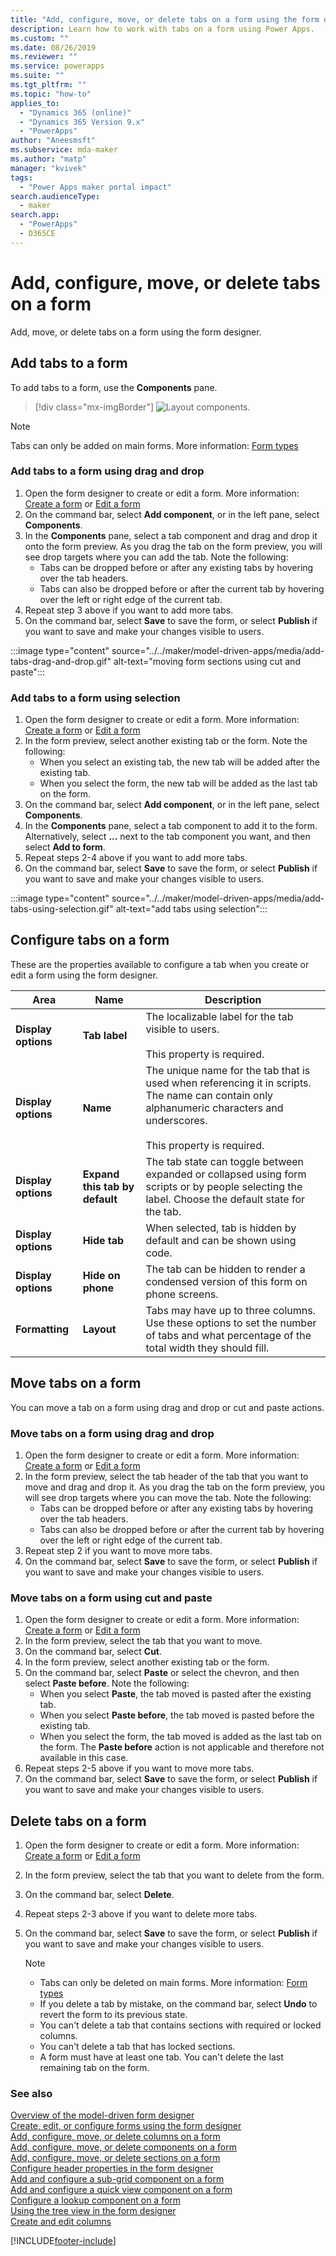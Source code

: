 ```yaml
---
title: "Add, configure, move, or delete tabs on a form using the form designer | MicrosoftDocs"
description: Learn how to work with tabs on a form using Power Apps. 
ms.custom: ""
ms.date: 08/26/2019
ms.reviewer: ""
ms.service: powerapps
ms.suite: ""
ms.tgt_pltfrm: ""
ms.topic: "how-to"
applies_to: 
  - "Dynamics 365 (online)"
  - "Dynamics 365 Version 9.x"
  - "PowerApps"
author: "Aneesmsft"
ms.subservice: mda-maker
ms.author: "matp"
manager: "kvivek"
tags: 
  - "Power Apps maker portal impact"
search.audienceType: 
  - maker
search.app: 
  - "PowerApps"
  - D365CE
---
```


# Add, configure, move, or delete tabs on a form

Add, move, or delete tabs on a form using the form designer.

## Add tabs to a form

To add tabs to a form, use the **Components** pane.  

> [!div class="mx-imgBorder"]
> ![Layout components.](media/FormDesignerComponentsLayout.png "Layout components")
   
  > [!NOTE]
  >  Tabs can only be added on main forms. More information: [Form types](types-forms.md)

### Add tabs to a form using drag and drop

1. Open the form designer to create or edit a form. More information: [Create a form](create-and-edit-forms.md#create-a-form) or [Edit a form](create-and-edit-forms.md#edit-a-form)
2. On the command bar, select **Add component**, or in the left pane, select **Components**. 
3. In the **Components** pane, select a tab component and drag and drop it onto the form preview.     As you drag the tab on the form preview, you will see drop targets where you can add the tab.
   Note the following:
    - Tabs can be dropped before or after any existing tabs by hovering over the tab headers.
    - Tabs can also be dropped before or after the current tab by hovering over the left or right edge of the current tab.
4. Repeat step 3 above if you want to add more tabs.
5. On the command bar, select **Save** to save the form, or select **Publish** if you want to save and make your changes visible to users.

:::image type="content" source="../../maker/model-driven-apps/media/add-tabs-drag-and-drop.gif" alt-text="moving form sections using cut and paste":::

### Add tabs to a form using selection

1. Open the form designer to create or edit a form. More information: [Create a form](create-and-edit-forms.md#create-a-form) or [Edit a form](create-and-edit-forms.md#edit-a-form)
2. In the form preview, select another existing tab or the form. Note the following:
    - When you select an existing tab, the new tab will be added after the existing tab.
    - When you select the form, the new tab will be added as the last tab on the form.
3. On the command bar, select **Add component**, or in the left pane, select **Components**.  
4. In the **Components** pane, select a tab component to add it to the form. Alternatively, select **...** next to the tab component you want, and then select **Add to form**.
5. Repeat steps 2-4 above if you want to add more tabs.
6. On the command bar, select **Save** to save the form, or select **Publish** if you want to save and make your changes visible to users.

:::image type="content" source="../../maker/model-driven-apps/media/add-tabs-using-selection.gif" alt-text="add tabs using selection":::

## Configure tabs on a form

These are the properties available to configure a tab when you create or edit a form using the form designer.

|Area   |Name  |Description  |
|---------|---------|---------|
|**Display options** | **Tab label** | The localizable label for the tab visible to users. <br /><br />This property is required. |
| **Display options** |  **Name**  |  The unique name for the tab that is used when referencing it in scripts. The name can contain only alphanumeric characters and underscores. <br /><br />This property is required. |
| **Display options** |  **Expand this tab by default** |  The tab state can toggle between expanded or collapsed using form scripts or by people selecting the label. Choose the default state for the tab. |
| **Display options** | **Hide tab** | When selected, tab is hidden by default and can be shown using code. |
| **Display options** | **Hide on phone** |  The tab can be hidden to render a condensed version of this form on phone screens. |
| **Formatting** | **Layout** |  Tabs may have up to three columns. Use these options to set the number of tabs and what percentage of the total width they should fill. |

## Move tabs on a form

You can move a tab on a form using drag and drop or cut and paste actions.

### Move tabs on a form using drag and drop

1. Open the form designer to create or edit a form. More information: [Create a form](create-and-edit-forms.md#create-a-form) or [Edit a form](create-and-edit-forms.md#edit-a-form)
2. In the form preview, select the tab header of the tab that you want to move and drag and drop it. As you drag the tab on the form preview, you will see drop targets where you can move the tab.    Note the following:
    - Tabs can be dropped before or after any existing tabs by hovering over the tab headers.
    - Tabs can also be dropped before or after the current tab by hovering over the left or right edge of the current tab.
3. Repeat step 2 if you want to move more tabs.
4. On the command bar, select **Save** to save the form, or select **Publish** if you want to save and make your changes visible to users.

### Move tabs on a form using cut and paste

1. Open the form designer to create or edit a form. More information: [Create a form](create-and-edit-forms.md#create-a-form) or [Edit a form](create-and-edit-forms.md#edit-a-form)
2. In the form preview, select the tab that you want to move.
3. On the command bar, select **Cut**.
4. In the form preview, select another existing tab or the form.
5. On the command bar, select **Paste** or select the chevron, and then select **Paste before**.      Note the following: 
    - When you select **Paste**, the tab moved is pasted after the existing tab.
    - When you select **Paste before**, the tab moved is pasted before the existing tab.
    - When you select the form, the tab moved is added as the last tab on the form. The **Paste before** action is not applicable and therefore not available in this case.
6. Repeat steps 2-5 above if you want to move more tabs.
7. On the command bar, select **Save** to save the form, or select **Publish** if you want to save and make your changes visible to users.

## Delete tabs on a form

1. Open the form designer to create or edit a form. More information: [Create a form](create-and-edit-forms.md#create-a-form) or [Edit a form](create-and-edit-forms.md#edit-a-form)
2. In the form preview, select the tab that you want to delete from the form.
3. On the command bar, select **Delete**.
4. Repeat steps 2-3 above if you want to delete more tabs.
4. On the command bar, select **Save** to save the form, or select **Publish** if you want to save and make your changes visible to users.

    > [!NOTE]
    >   - Tabs can only be deleted on main forms. More information: [Form types](types-forms.md)
    >   - If you delete a tab by mistake, on the command bar, select **Undo** to revert the form to its previous state.
    >   - You can't delete a tab that contains sections with required or locked columns.
    >   - You can't delete a tab that has locked sections.
    >   - A form must have at least one tab. You can't delete the last remaining tab on the form.

### See also

[Overview of the model-driven form designer](form-designer-overview.md)  
[Create, edit, or configure forms using the form designer](create-and-edit-forms.md)  
[Add, configure, move, or delete columns on a form](add-move-or-delete-fields-on-form.md)  
[Add, configure, move, or delete components on a form](add-move-configure-or-delete-components-on-form.md)  
[Add, configure, move, or delete sections on a form](add-move-or-delete-sections-on-form.md)  
[Configure header properties in the form designer](form-designer-header-properties.md)  
[Add and configure a sub-grid component on a form](form-designer-add-configure-subgrid.md)  
[Add and configure a quick view component on a form](form-designer-add-configure-quickview.md)  
[Configure a lookup component on a form](form-designer-add-configure-lookup.md)  
[Using the tree view in the form designer](using-tree-view-on-form.md)  
[Create and edit columns](../data-platform/create-edit-field-portal.md)  


[!INCLUDE[footer-include](../../includes/footer-banner.md)]